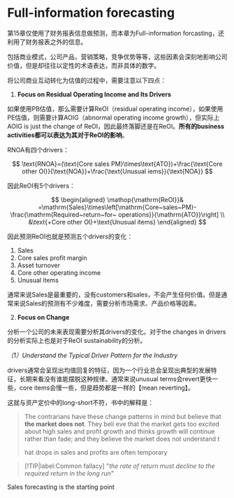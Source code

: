 # Full-information forecasting

第15章仅使用了财务报表信息做预测，而本章为Full-information forcasting，还利用了财务报表之外的信息。


包括商业模式，公司产品，营销策略，竞争优势等等，这些因素会深刻地影响公司价值，但是却往往以定性的术语表达，而非具体的数字。


将公司商业互动转化为估值的过程中，需要注意以下四点：


1. **Focus on Residual Operating Income and Its Drivers**

如果使用PB估值，那么需要计算ReOI（residual operating income），如果使用PE估值，则需要计算AOIG（abnormal operating income growth），但实际上AOIG is just the change of ReOI，因此最终落脚还是在ReOI。**所有的business activities都可以表达为其对于ReOI的影响**。

RNOA有四个drivers：

$$
\text{RNOA}=(\text{Core sales PM}\times\text{ATO})+\frac{\text{Core other OI}}{\text{NOA}}+\frac{\text{Unusual iems}}{\text{NOA}}
$$

因此ReOI有5个drivers：

$$
\begin{aligned}
\mathop{\mathrm{ReOI}}& =\mathrm{Sales}\times\left[\mathrm{Core~sales~PM}-\frac{\mathrm{Required~return~for~ operations}}{\mathrm{ATO}}\right]  \\
&\text{+Core other OI}+\text{Unusual items}
\end{aligned}
$$

因此预测ReOI也就是预测五个drivers的变化：

1. Sales
2. Core sales profit margin
3. Asset turnover
4. Core other operating income
5. Unusual items

通常来说Sales是最重要的，没有customers和sales，不会产生任何价值。但是通常来说Sales的预测有不少难度，需要分析市场需求、产品价格等因素。

2. **Focus on Change**

分析一个公司的未来表现需要分析其drivers的变化。对于the changes in drivers的分析实际上也是对于ReOI sustainability的分析。

*（1）Understand the Typical Driver Pattern for the Industry*

drivers通常会呈现出均值回复的特征，因为一个行业总会呈现出典型的发展特征，长期来看没有谁能摆脱这种规律。通常来说unusual terms会revert更快一些，core items会慢一些，但是趋势都是一样的【mean reverting】。

这就与资产定价中的long-short不符，书中的解释是：

> The contrarians have these change patterns in mind but believe that **the market does not**. They beli eve that the market gets too excited about high sales and profit growth and thinks growth will continue rather than fade; and they believe the market does not understand t
> 
> 
> 
> 
> 
> 
> 
> 
> 
> 
> 
> 
> 
> 
> 
> 
> 
> 
> 
> 
> hat drops in sales and profits are often temporary

> [!TIP|label:Common fallacy]
> "*the rate of return must decline to the required return in the long run*"











Sales forecasting is the starting point
















